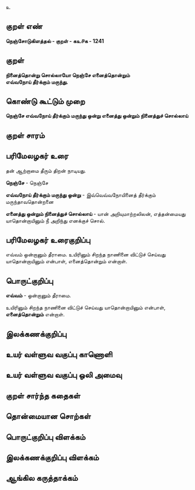 உ

## குறள் எண் 

**நெஞ்சோடுகிளத்தல் - குறள் - கஉ௪க - 1241**

## குறள் 

**நினைத்தொன்று சொல்லாயோ நெஞ்சே எனைத்தொன்றும்  
எவ்வநோய் தீர்க்கும் மருந்து.**

## கொண்டு கூட்டும் முறை

**நெஞ்சே எவ்வநோய் தீர்க்கும் மருந்து ஒன்று எனைத்து ஒன்றும் நினைத்துச் சொல்லாய்** 

## குறள் சாரம் 


## பரிமேலழகர் உரை

தன் ஆற்றாமை தீரும் திறன் நாடியது. 

**நெஞ்சே** - நெஞ்சே 

**எவ்வநோய் தீர்க்கும் மருந்து ஒன்று** - இவ்வெவ்வநோயினைத் தீர்க்கும் மருந்தாவதொன்றனை 

**எனைத்து ஒன்றும் நினைத்துச் சொல்லாய்** - யான் அறியுமாற்றலிலன், எத்தன்மையது யாதொன்றாயினும் நீ அறிந்து எனக்குச் சொல்.

## பரிமேலழகர் உரைகுறிப்பு   

எவ்வம் ஒன்றானும் தீராமை. உயிரினும் சிறந்த நாணினை விட்டுச் செய்வது யாதொன்றாயினும் என்பாள், எனைத்தொன்றும் என்றாள்.

## பொருட்குறிப்பு 

**எவ்வம்** - ஒன்றானும் தீராமை. 

உயிரினும் சிறந்த நாணினை விட்டுச் செய்வது யாதொன்றாயினும் என்பாள், **எனைத்தொன்றும்** என்றாள்.

## இலக்கணக்குறிப்பு  


## உயர் வள்ளுவ வகுப்பு காணொளி


## உயர் வள்ளுவ வகுப்பு ஒலி அமைவு 

 
## குறள் சார்ந்த கதைகள் 


## தொன்மையான சொற்கள்


## பொருட்குறிப்பு விளக்கம்


## இலக்கணக்குறிப்பு விளக்கம்


## ஆங்கில கருத்தாக்கம் 


